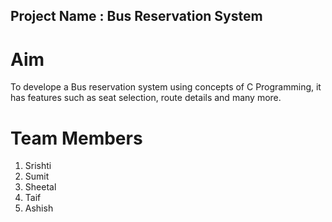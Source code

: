 ## Project Name : Bus Reservation System  

# Aim  
To develope a Bus reservation system using concepts of C Programming, it has features such as seat selection, route details and many more.  

# Team Members   
  1. Srishti  
  2. Sumit  
  3. Sheetal  
  4. Taif  
  5. Ashish  
